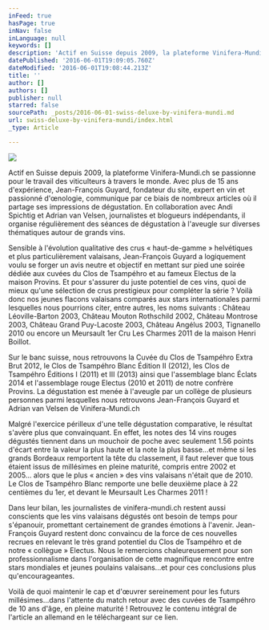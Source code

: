 ```yaml
---
inFeed: true
hasPage: true
inNav: false
inLanguage: null
keywords: []
description: 'Actif en Suisse depuis 2009, la plateforme Vinifera-Mundi.ch se passionne pour le travail des viticulteurs à travers le monde. Avec plus de 15 ans d’expérience, Jean-François Guyard, fondateur du site, expert en vin et passionné d’œnologie, communique par ce biais de nombreux articles où il partage ses impressions de dégustation. En collaboration avec Andi Spichtig et Adrian van Velsen, journalistes et blogueurs indépendants, il organise régulièrement des séances de dégustation à l’aveugle sur diverses thématiques autour de grands vins.'
datePublished: '2016-06-01T19:09:05.760Z'
dateModified: '2016-06-01T19:08:44.213Z'
title: ''
author: []
authors: []
publisher: null
starred: false
sourcePath: _posts/2016-06-01-swiss-deluxe-by-vinifera-mundi.md
url: swiss-deluxe-by-vinifera-mundi/index.html
_type: Article

---
```

![](https://the-grid-user-content.s3-us-west-2.amazonaws.com/1585c707-fbbd-488b-af39-97b07bccfeaa.jpg)

Actif en Suisse depuis 2009, la plateforme Vinifera-Mundi.ch se passionne pour le travail des viticulteurs à travers le monde. Avec plus de 15 ans d'expérience, Jean-François Guyard, fondateur du site, expert en vin et passionné d'œnologie, communique par ce biais de nombreux articles où il partage ses impressions de dégustation. En collaboration avec Andi Spichtig et Adrian van Velsen, journalistes et blogueurs indépendants, il organise régulièrement des séances de dégustation à l'aveugle sur diverses thématiques autour de grands vins.

Sensible à l'évolution qualitative des crus « haut-de-gamme » helvétiques et plus particulièrement valaisans, Jean-François Guyard a logiquement voulu se forger un avis neutre et objectif en mettant sur pied une soirée dédiée aux cuvées du Clos de Tsampéhro et au fameux Electus de la maison Provins. Et pour s'assurer du juste potentiel de ces vins, quoi de mieux qu'une sélection de crus prestigieux pour compléter la série ? Voilà donc nos jeunes flacons valaisans comparés aux stars internationales parmi lesquelles nous pourrions citer, entre autres, les noms suivants : Château Léoville-Barton 2003, Château Mouton Rothschild 2002, Château Montrose 2003, Château Grand Puy-Lacoste 2003, Château Angélus 2003, Tignanello 2010 ou encore un Meursault 1er Cru Les Charmes 2011 de la maison Henri Boillot.

Sur le banc suisse, nous retrouvons la Cuvée du Clos de Tsampéhro Extra Brut 2012, le Clos de Tsampéhro Blanc Édition II (2012), les Clos de Tsampéhro Éditions I (2011) et III (2013) ainsi que l'assemblage blanc Éclats 2014 et l'assemblage rouge Electus (2010 et 2011) de notre confrère Provins. La dégustation est menée à l'aveugle par un collège de plusieurs personnes parmi lesquelles nous retrouvons Jean-François Guyard et Adrian van Velsen de Vinifera-Mundi.ch

Malgré l'exercice périlleux d'une telle dégustation comparative, le résultat s'avère plus que convainquant. En effet, les notes des 14 vins rouges dégustés tiennent dans un mouchoir de poche avec seulement 1.56 points d'écart entre la valeur la plus haute et la note la plus basse...et même si les grands Bordeaux remportent la tête du classement, il faut relever que tous étaient issus de millésimes en pleine maturité, compris entre 2002 et 2005... alors que le plus « ancien » des vins valaisans n'était que de 2010\. Le Clos de Tsampéhro Blanc remporte une belle deuxième place à 22 centièmes du 1er, et devant le Meursault Les Charmes 2011 ! 

Dans leur bilan, les journalistes de vinifera-mundi.ch restent aussi conscients que les vins valaisans dégustés ont besoin de temps pour s'épanouir, promettant certainement de grandes émotions à l'avenir. Jean-François Guyard restent donc convaincu de la force de ces nouvelles recrues en relevant le très grand potentiel du Clos de Tsampéhro et de notre « collègue » Electus. Nous le remercions chaleureusement pour son professionnalisme dans l'organisation de cette magnifique rencontre entre stars mondiales et jeunes poulains valaisans...et pour ces conclusions plus qu'encourageantes.

Voilà de quoi maintenir le cap et d'œuvrer sereinement pour les futurs millésimes...dans l'attente du match retour avec des cuvées de Tsampéhro de 10 ans d'âge, en pleine maturité ! Retrouvez le contenu intégral de l'article an allemand en le téléchargeant sur ce lien.